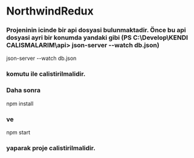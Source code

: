 # NorthwindRedux

### Projeninin icinde bir api dosyasi bulunmaktadir. Önce bu api dosyasi ayri bir konumda yandaki gibi (PS C:\Develop\KENDI CALISMALARIM\api> json-server --watch db.json) 
json-server --watch db.json 

### komutu ile calistirilmalidir.

### Daha sonra 
npm install 
### ve 
npm start 
### yaparak proje calistirilmalidir.
